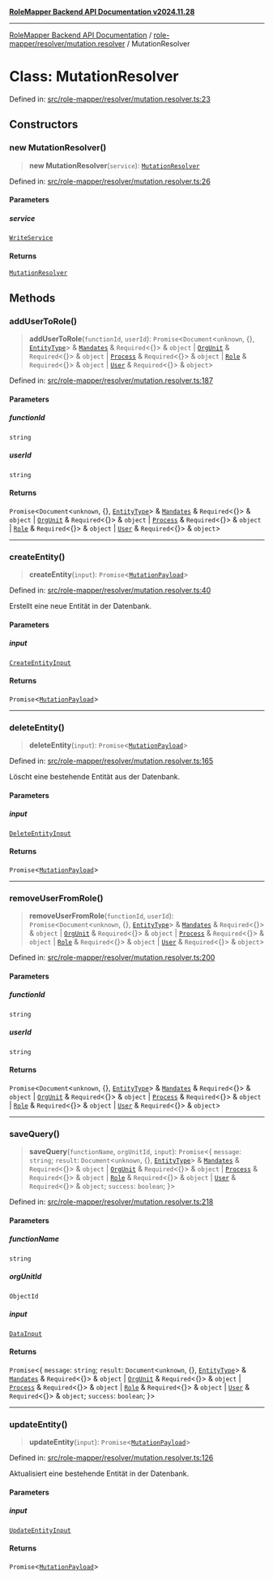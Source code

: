 [**RoleMapper Backend API Documentation v2024.11.28**](../../../../README.md)

***

[RoleMapper Backend API Documentation](../../../../modules.md) / [role-mapper/resolver/mutation.resolver](../README.md) / MutationResolver

# Class: MutationResolver

Defined in: [src/role-mapper/resolver/mutation.resolver.ts:23](https://github.com/FlowCraft-AG/RoleMapper/blob/1b2b6c233762d0bcac1cf2d3fd5c5f2ed014cf3e/backend/src/role-mapper/resolver/mutation.resolver.ts#L23)

## Constructors

### new MutationResolver()

> **new MutationResolver**(`service`): [`MutationResolver`](MutationResolver.md)

Defined in: [src/role-mapper/resolver/mutation.resolver.ts:26](https://github.com/FlowCraft-AG/RoleMapper/blob/1b2b6c233762d0bcac1cf2d3fd5c5f2ed014cf3e/backend/src/role-mapper/resolver/mutation.resolver.ts#L26)

#### Parameters

##### service

[`WriteService`](../../../service/write.service/classes/WriteService.md)

#### Returns

[`MutationResolver`](MutationResolver.md)

## Methods

### addUserToRole()

> **addUserToRole**(`functionId`, `userId`): `Promise`\<`Document`\<`unknown`, \{\}, [`EntityType`](../../../model/entity/entities.entity/type-aliases/EntityType.md)\> & [`Mandates`](../../../model/entity/mandates.entity/classes/Mandates.md) & `Required`\<\{\}\> & `object` \| [`OrgUnit`](../../../model/entity/org-unit.entity/classes/OrgUnit.md) & `Required`\<\{\}\> & `object` \| [`Process`](../../../model/entity/process.entity/classes/Process.md) & `Required`\<\{\}\> & `object` \| [`Role`](../../../model/entity/roles.entity/classes/Role.md) & `Required`\<\{\}\> & `object` \| [`User`](../../../model/entity/user.entity/classes/User.md) & `Required`\<\{\}\> & `object`\>

Defined in: [src/role-mapper/resolver/mutation.resolver.ts:187](https://github.com/FlowCraft-AG/RoleMapper/blob/1b2b6c233762d0bcac1cf2d3fd5c5f2ed014cf3e/backend/src/role-mapper/resolver/mutation.resolver.ts#L187)

#### Parameters

##### functionId

`string`

##### userId

`string`

#### Returns

`Promise`\<`Document`\<`unknown`, \{\}, [`EntityType`](../../../model/entity/entities.entity/type-aliases/EntityType.md)\> & [`Mandates`](../../../model/entity/mandates.entity/classes/Mandates.md) & `Required`\<\{\}\> & `object` \| [`OrgUnit`](../../../model/entity/org-unit.entity/classes/OrgUnit.md) & `Required`\<\{\}\> & `object` \| [`Process`](../../../model/entity/process.entity/classes/Process.md) & `Required`\<\{\}\> & `object` \| [`Role`](../../../model/entity/roles.entity/classes/Role.md) & `Required`\<\{\}\> & `object` \| [`User`](../../../model/entity/user.entity/classes/User.md) & `Required`\<\{\}\> & `object`\>

***

### createEntity()

> **createEntity**(`input`): `Promise`\<[`MutationPayload`](../../../model/payload/mutation.payload/classes/MutationPayload.md)\>

Defined in: [src/role-mapper/resolver/mutation.resolver.ts:40](https://github.com/FlowCraft-AG/RoleMapper/blob/1b2b6c233762d0bcac1cf2d3fd5c5f2ed014cf3e/backend/src/role-mapper/resolver/mutation.resolver.ts#L40)

Erstellt eine neue Entität in der Datenbank.

#### Parameters

##### input

[`CreateEntityInput`](../../../model/dto/create.dto/type-aliases/CreateEntityInput.md)

#### Returns

`Promise`\<[`MutationPayload`](../../../model/payload/mutation.payload/classes/MutationPayload.md)\>

***

### deleteEntity()

> **deleteEntity**(`input`): `Promise`\<[`MutationPayload`](../../../model/payload/mutation.payload/classes/MutationPayload.md)\>

Defined in: [src/role-mapper/resolver/mutation.resolver.ts:165](https://github.com/FlowCraft-AG/RoleMapper/blob/1b2b6c233762d0bcac1cf2d3fd5c5f2ed014cf3e/backend/src/role-mapper/resolver/mutation.resolver.ts#L165)

Löscht eine bestehende Entität aus der Datenbank.

#### Parameters

##### input

[`DeleteEntityInput`](../../../model/dto/delete.dto/type-aliases/DeleteEntityInput.md)

#### Returns

`Promise`\<[`MutationPayload`](../../../model/payload/mutation.payload/classes/MutationPayload.md)\>

***

### removeUserFromRole()

> **removeUserFromRole**(`functionId`, `userId`): `Promise`\<`Document`\<`unknown`, \{\}, [`EntityType`](../../../model/entity/entities.entity/type-aliases/EntityType.md)\> & [`Mandates`](../../../model/entity/mandates.entity/classes/Mandates.md) & `Required`\<\{\}\> & `object` \| [`OrgUnit`](../../../model/entity/org-unit.entity/classes/OrgUnit.md) & `Required`\<\{\}\> & `object` \| [`Process`](../../../model/entity/process.entity/classes/Process.md) & `Required`\<\{\}\> & `object` \| [`Role`](../../../model/entity/roles.entity/classes/Role.md) & `Required`\<\{\}\> & `object` \| [`User`](../../../model/entity/user.entity/classes/User.md) & `Required`\<\{\}\> & `object`\>

Defined in: [src/role-mapper/resolver/mutation.resolver.ts:200](https://github.com/FlowCraft-AG/RoleMapper/blob/1b2b6c233762d0bcac1cf2d3fd5c5f2ed014cf3e/backend/src/role-mapper/resolver/mutation.resolver.ts#L200)

#### Parameters

##### functionId

`string`

##### userId

`string`

#### Returns

`Promise`\<`Document`\<`unknown`, \{\}, [`EntityType`](../../../model/entity/entities.entity/type-aliases/EntityType.md)\> & [`Mandates`](../../../model/entity/mandates.entity/classes/Mandates.md) & `Required`\<\{\}\> & `object` \| [`OrgUnit`](../../../model/entity/org-unit.entity/classes/OrgUnit.md) & `Required`\<\{\}\> & `object` \| [`Process`](../../../model/entity/process.entity/classes/Process.md) & `Required`\<\{\}\> & `object` \| [`Role`](../../../model/entity/roles.entity/classes/Role.md) & `Required`\<\{\}\> & `object` \| [`User`](../../../model/entity/user.entity/classes/User.md) & `Required`\<\{\}\> & `object`\>

***

### saveQuery()

> **saveQuery**(`functionName`, `orgUnitId`, `input`): `Promise`\<\{ `message`: `string`; `result`: `Document`\<`unknown`, \{\}, [`EntityType`](../../../model/entity/entities.entity/type-aliases/EntityType.md)\> & [`Mandates`](../../../model/entity/mandates.entity/classes/Mandates.md) & `Required`\<\{\}\> & `object` \| [`OrgUnit`](../../../model/entity/org-unit.entity/classes/OrgUnit.md) & `Required`\<\{\}\> & `object` \| [`Process`](../../../model/entity/process.entity/classes/Process.md) & `Required`\<\{\}\> & `object` \| [`Role`](../../../model/entity/roles.entity/classes/Role.md) & `Required`\<\{\}\> & `object` \| [`User`](../../../model/entity/user.entity/classes/User.md) & `Required`\<\{\}\> & `object`; `success`: `boolean`; \}\>

Defined in: [src/role-mapper/resolver/mutation.resolver.ts:218](https://github.com/FlowCraft-AG/RoleMapper/blob/1b2b6c233762d0bcac1cf2d3fd5c5f2ed014cf3e/backend/src/role-mapper/resolver/mutation.resolver.ts#L218)

#### Parameters

##### functionName

`string`

##### orgUnitId

`ObjectId`

##### input

[`DataInput`](../../../model/input/data.input/type-aliases/DataInput.md)

#### Returns

`Promise`\<\{ `message`: `string`; `result`: `Document`\<`unknown`, \{\}, [`EntityType`](../../../model/entity/entities.entity/type-aliases/EntityType.md)\> & [`Mandates`](../../../model/entity/mandates.entity/classes/Mandates.md) & `Required`\<\{\}\> & `object` \| [`OrgUnit`](../../../model/entity/org-unit.entity/classes/OrgUnit.md) & `Required`\<\{\}\> & `object` \| [`Process`](../../../model/entity/process.entity/classes/Process.md) & `Required`\<\{\}\> & `object` \| [`Role`](../../../model/entity/roles.entity/classes/Role.md) & `Required`\<\{\}\> & `object` \| [`User`](../../../model/entity/user.entity/classes/User.md) & `Required`\<\{\}\> & `object`; `success`: `boolean`; \}\>

***

### updateEntity()

> **updateEntity**(`input`): `Promise`\<[`MutationPayload`](../../../model/payload/mutation.payload/classes/MutationPayload.md)\>

Defined in: [src/role-mapper/resolver/mutation.resolver.ts:126](https://github.com/FlowCraft-AG/RoleMapper/blob/1b2b6c233762d0bcac1cf2d3fd5c5f2ed014cf3e/backend/src/role-mapper/resolver/mutation.resolver.ts#L126)

Aktualisiert eine bestehende Entität in der Datenbank.

#### Parameters

##### input

[`UpdateEntityInput`](../../../model/dto/update.dto/type-aliases/UpdateEntityInput.md)

#### Returns

`Promise`\<[`MutationPayload`](../../../model/payload/mutation.payload/classes/MutationPayload.md)\>
